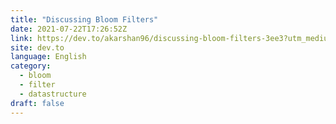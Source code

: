 ```yaml
---
title: "Discussing Bloom Filters"
date: 2021-07-22T17:26:52Z
link: https://dev.to/akarshan96/discussing-bloom-filters-3ee3?utm_medium=RSS&utm_source=news.12bit.vn
site: dev.to
language: English
category:
  - bloom
  - filter
  - datastructure
draft: false
---
```

